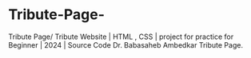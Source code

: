 # Tribute-Page-
Tribute Page/ Tribute Website | HTML , CSS | project for practice for Beginner |  2024 | Source Code Dr. Babasaheb Ambedkar Tribute Page. 
